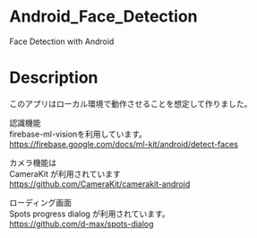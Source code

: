 # Android_Face_Detection
Face Detection with Android

# Description
このアプリはローカル環境で動作させることを想定して作りました。

認識機能  
firebase-ml-visionを利用しています。  
https://firebase.google.com/docs/ml-kit/android/detect-faces

カメラ機能は  
CameraKit が利用されています  
https://github.com/CameraKit/camerakit-android

ローディング画面  
Spots progress dialog が利用されています。  
https://github.com/d-max/spots-dialog
